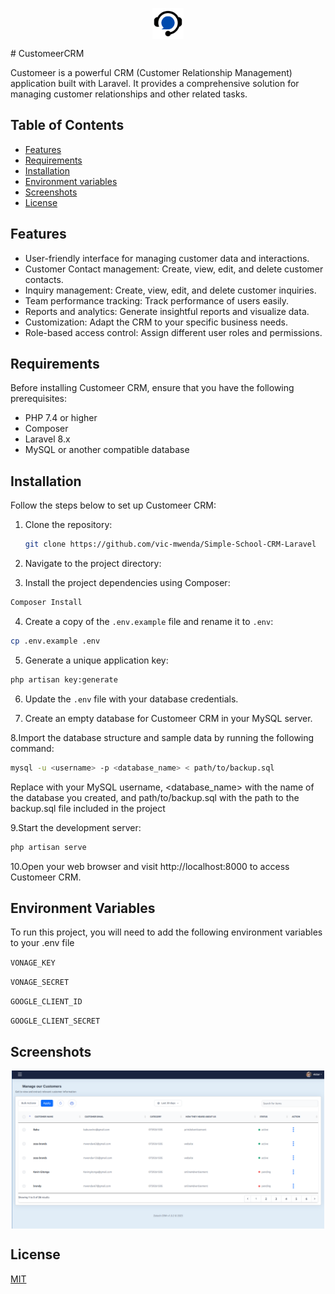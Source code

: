 <p align="center">
  <img src="resources/images/Support.png" style="width: 50px" align="center"/>
</p>
# CustomeerCRM

Customeer is a powerful CRM (Customer Relationship Management) application built with Laravel. It provides a comprehensive solution for managing customer relationships and other related tasks.

## Table of Contents
- [Features](#features)
- [Requirements](#requirements)
- [Installation](#installation)
- [Environment variables](#environmentvariables)
- [Screenshots](#screenshots)
- [License](#license)

## Features

- User-friendly interface for managing customer data and interactions.
- Customer Contact management: Create, view, edit, and delete customer contacts.
- Inquiry management: Create, view, edit, and delete customer inquiries.
- Team performance tracking: Track performance of users easily.
- Reports and analytics: Generate insightful reports and visualize data.
- Customization: Adapt the CRM to your specific business needs.
- Role-based access control: Assign different user roles and permissions.

## Requirements

Before installing Customeer CRM, ensure that you have the following prerequisites:

- PHP 7.4 or higher
- Composer
- Laravel 8.x
- MySQL or another compatible database

## Installation

Follow the steps below to set up Customeer CRM:

1. Clone the repository:

   ```bash
   git clone https://github.com/vic-mwenda/Simple-School-CRM-Laravel
   ```
2. Navigate to the project directory:


3. Install the project dependencies using Composer:

```bash
Composer Install
```

4. Create a copy of the `.env.example` file and rename it to `.env`:
```bash
cp .env.example .env
```
5. Generate a unique application key:

```bash
php artisan key:generate
```


6. Update the `.env` file with your database credentials.

7. Create an empty database for Customeer CRM in your MySQL server. 

8.Import the database structure and sample data by running the following command:

```bash
mysql -u <username> -p <database_name> < path/to/backup.sql
```
Replace <username> with your MySQL username, <database_name> with the name of the database you created, and path/to/backup.sql with the path to the backup.sql file included in the project

9.Start the development server:

```bash
php artisan serve
```
10.Open your web browser and visit http://localhost:8000 to access Customeer CRM.







## Environment Variables

To run this project, you will need to add the following environment variables to your .env file

`VONAGE_KEY`

`VONAGE_SECRET`

`GOOGLE_CLIENT_ID`

`GOOGLE_CLIENT_SECRET`


## Screenshots


<p align='center'>
  <img src="resources/images/readme3.png" width="500" align="center"/>
</p>

## License

[MIT](https://choosealicense.com/licenses/mit/)

